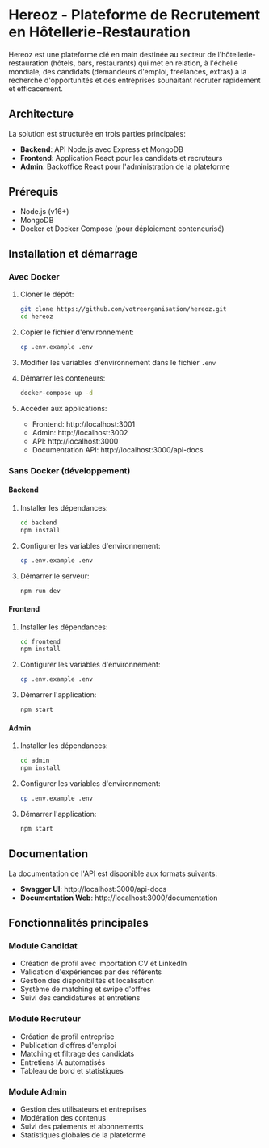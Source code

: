 
# Hereoz - Plateforme de Recrutement en Hôtellerie-Restauration

Hereoz est une plateforme clé en main destinée au secteur de l'hôtellerie-restauration (hôtels, bars, restaurants) qui met en relation, à l'échelle mondiale, des candidats (demandeurs d'emploi, freelances, extras) à la recherche d'opportunités et des entreprises souhaitant recruter rapidement et efficacement.

## Architecture

La solution est structurée en trois parties principales:

- **Backend**: API Node.js avec Express et MongoDB
- **Frontend**: Application React pour les candidats et recruteurs
- **Admin**: Backoffice React pour l'administration de la plateforme

## Prérequis

- Node.js (v16+)
- MongoDB 
- Docker et Docker Compose (pour déploiement conteneurisé)

## Installation et démarrage

### Avec Docker

1. Cloner le dépôt:
   ```bash
   git clone https://github.com/votreorganisation/hereoz.git
   cd hereoz
   ```

2. Copier le fichier d'environnement:
   ```bash
   cp .env.example .env
   ```

3. Modifier les variables d'environnement dans le fichier `.env`

4. Démarrer les conteneurs:
   ```bash
   docker-compose up -d
   ```

5. Accéder aux applications:
   - Frontend: http://localhost:3001
   - Admin: http://localhost:3002
   - API: http://localhost:3000
   - Documentation API: http://localhost:3000/api-docs

### Sans Docker (développement)

#### Backend

1. Installer les dépendances:
   ```bash
   cd backend
   npm install
   ```

2. Configurer les variables d'environnement:
   ```bash
   cp .env.example .env
   ```

3. Démarrer le serveur:
   ```bash
   npm run dev
   ```

#### Frontend

1. Installer les dépendances:
   ```bash
   cd frontend
   npm install
   ```

2. Configurer les variables d'environnement:
   ```bash
   cp .env.example .env
   ```

3. Démarrer l'application:
   ```bash
   npm start
   ```

#### Admin

1. Installer les dépendances:
   ```bash
   cd admin
   npm install
   ```

2. Configurer les variables d'environnement:
   ```bash
   cp .env.example .env
   ```

3. Démarrer l'application:
   ```bash
   npm start
   ```

## Documentation

La documentation de l'API est disponible aux formats suivants:

- **Swagger UI**: http://localhost:3000/api-docs
- **Documentation Web**: http://localhost:3000/documentation

## Fonctionnalités principales

### Module Candidat

- Création de profil avec importation CV et LinkedIn
- Validation d'expériences par des référents
- Gestion des disponibilités et localisation
- Système de matching et swipe d'offres
- Suivi des candidatures et entretiens

### Module Recruteur

- Création de profil entreprise
- Publication d'offres d'emploi
- Matching et filtrage des candidats
- Entretiens IA automatisés
- Tableau de bord et statistiques

### Module Admin

- Gestion des utilisateurs et entreprises
- Modération des contenus
- Suivi des paiements et abonnements
- Statistiques globales de la plateforme
